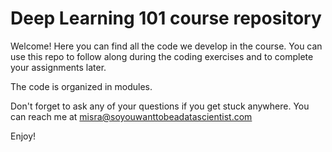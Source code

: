 # Deep Learning 101 course repository

Welcome! Here you can find all the code we develop in the course.
You can use this repo to follow along during the coding exercises and to complete your assignments later.

The code is organized in modules.

Don't forget to ask any of your questions if you get stuck anywhere. You can reach me at misra@soyouwanttobeadatascientist.com

Enjoy!
